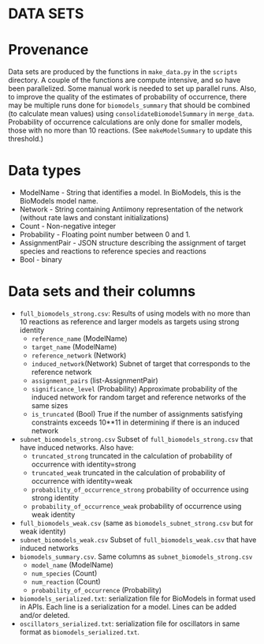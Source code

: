 # DATA SETS
# Provenance
Data sets are produced by the functions in ``make_data.py`` in the ``scripts`` directory. A couple of the functions are compute intensive, and so have been parallelized. Some manual work is needed to set up parallel runs. Also, to improve the quality of the estimates of probability of occurrence, there may be multiple runs done for ``biomodels_summary`` that should be combined (to calculate mean values) using ``consolidateBiomodelSummary`` in ``merge_data``. Probability of occurrence calculations are only done for smaller models, those with no more than 10 reactions. (See ``makeModelSummary`` to update this threshold.)
# Data types
* ModelName - String that identifies a model. In BioModels, this is the BioModels model name.
* Network - String containing Antiimony representation of the network (without rate laws and constant initializations)
* Count - Non-negative integer
* Probability - Floating point number between 0 and 1.
* AssignmentPair - JSON structure describing the assignment of target species and reactions to reference species and reactions
* Bool - binary

# Data sets and their columns
* ``full_biomodels_strong.csv``: Results of using models with no more than 10 reactions as reference and larger models as targets using strong identity
  * ``reference_name`` (ModelName)
  * ``target_name`` (ModelName)
  * ``reference_network`` (Network)
  * ``induced_network``(Network) Subnet of target that corresponds to the reference network
  * ``assignment_pairs`` (list-AssignmentPair)
  * ``significance_level`` (Probability) Approximate probability of the induced network for random target and reference networks of the same sizes
  * ``is_truncated`` (Bool) True if the number of assignments satisfying constraints exceeds 10**11 in determining if there is an induced network
* ``subnet_biomodels_strong.csv`` Subset of ``full_biomodels_strong.csv`` that have induced networks. Also have:
  * ``truncated_strong`` truncated in the calculation of probability of occurrence with identity=strong
  * ``truncated_weak`` truncated in the calculation of probability of occurrence with identity=weak
  * ``probability_of_occurrence_strong`` probability of occurrence using strong identity
  * ``probability_of_occurrence_weak`` probability of occurrence using weak identity
* ``full_biomodels_weak.csv`` (same as ``biomodels_subnet_strong.csv`` but for weak identity)
* ``subnet_biomodels_weak.csv`` Subset of ``full_biomodels_weak.csv`` that have induced networks
* ``biomodels_summary.csv``. Same columns as ``subnet_biomodels_strong.csv``
  * ``model_name`` (ModelName)
  * ``num_species`` (Count)
  * ``num_reaction`` (Count)
  * ``probability_of_occurrence`` (Probability)
* ``biomodels_serialized.txt``: serialization file for BioModels in format used in APIs. Each line is a serialization for a model. Lines can be added and/or deleted.
* ``oscillators_serialized.txt``: serialization file for oscillators in same format as ``biomodels_serialized.txt``.
